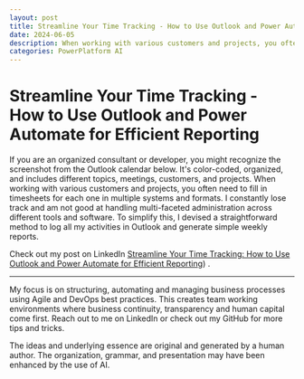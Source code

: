 ```yaml
---
layout: post
title: Streamline Your Time Tracking - How to Use Outlook and Power Automate for Efficient Reporting
date: 2024-06-05
description: When working with various customers and projects, you often need to fill in timesheets for each one in multiple systems and formats. I devised a straightforward method to log all my activities in Outlook and generate simple weekly reports.
categories: PowerPlatform AI
---
```


# Streamline Your Time Tracking - How to Use Outlook and Power Automate for Efficient Reporting

If you are an organized consultant or developer, you might recognize the screenshot from the Outlook calendar below. It's color-coded, organized, and includes different topics, meetings, customers, and projects. When working with various customers and projects, you often need to fill in timesheets for each one in multiple systems and formats.
I constantly lose track and am not good at handling multi-faceted administration across different tools and software. To simplify this, I devised a straightforward method to log all my activities in Outlook and generate simple weekly reports.

Check out my post on LinkedIn [Streamline Your Time Tracking: How to Use Outlook and Power Automate for Efficient Reporting](https://www.linkedin.com/pulse/streamline-your-time-tracking-how-use-outlook-power-dennis-van-aelst-4u4ne/?trackingId=Gf8WIHj%2FQG27H8lGUZN38g%3D%3D)) .

---

My focus is on structuring, automating and managing business processes using Agile and DevOps best practices. This creates team working environments where business continuity, transparency and human capital come first.
Reach out to me on LinkedIn or check out my GitHub for more tips and tricks.

The ideas and underlying essence are original and generated by a human author. The organization, grammar, and presentation may have been enhanced by the use of AI.
